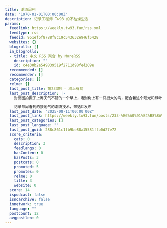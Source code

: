 ```yaml
---
title: 潮流周刊
date: "1970-01-01T00:00:00Z"
description: 记录工程师 Tw93 的不枯燥生活
params:
  feedlink: https://weekly.tw93.fun/rss.xml
  feedtype: rss
  feedid: 951ef5f8788f8c19c543632e946f5428
  websites: {}
  blogrolls: []
  in_blogrolls:
  - title: 中文 RSS 聚合 by MoreRSS
    description: ""
    id: c4e30b2e549839519f2711d98fed209e
  recommended: []
  recommender: []
  categories: []
  relme: {}
  last_post_title: 第233期 - 树上有鸟
  last_post_description: |-
    封面图拍摄于上周天气不错的一个早上，看到树上有一只挺大的鸟，配合着这个阳光和绿叶挺好看的。

    记录每周看到的接地气的潮流技术，筛选后发布
  last_post_date: "2025-08-11T00:00:00Z"
  last_post_link: https://weekly.tw93.fun/posts/233-%E6%A0%91%E4%B8%8A%E6%9C%89%E9%B8%9F/
  last_post_categories: []
  last_post_language: ""
  last_post_guid: 288c861c1fb9be88a35581ffb0d27e72
  score_criteria:
    cats: 0
    description: 3
    feedlangs: 0
    hasContent: 0
    hasPosts: 3
    postcats: 0
    promoted: 5
    promotes: 0
    relme: 0
    title: 3
    website: 0
  score: 14
  ispodcast: false
  isnoarchive: false
  innetwork: true
  language: ""
  postcount: 12
  avgpostlen: 0
---
```

